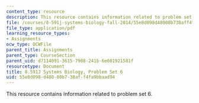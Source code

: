 ```yaml
---
content_type: resource
description: This resource contains information related to problem set 6.
file: /courses/8-591j-systems-biology-fall-2014/55e8d098d48008b738aff4fa9bbaad94_MIT8_591JF14_ProblemSet6.pdf
file_type: application/pdf
learning_resource_types:
- Assignments
ocw_type: OCWFile
parent_title: Assignments
parent_type: CourseSection
parent_uid: d7114091-3615-7908-241b-6e081921581f
resourcetype: Document
title: 8.591J Systems Biology, Problem Set 6
uid: 55e8d098-d480-08b7-38af-f4fa9bbaad94
---
```

This resource contains information related to problem set 6.

